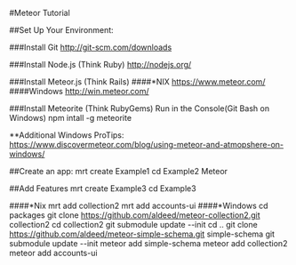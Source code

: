 #Meteor Tutorial

##Set Up Your Environment:

###Install Git
http://git-scm.com/downloads

###Install Node.js (Think Ruby)
http://nodejs.org/

###Install Meteor.js (Think Rails)
####*NIX
https://www.meteor.com/
####Windows
http://win.meteor.com/

###Install Meteorite (Think RubyGems)
Run in the Console(Git Bash on Windows)
npm intall -g meteorite

**Additional Windows ProTips: https://www.discovermeteor.com/blog/using-meteor-and-atmopshere-on-windows/


##Create an app:
mrt create Example1
cd Example2
Meteor

##Add Features
mrt create Example3
cd Example3

####*Nix
mrt add collection2
mrt add accounts-ui
####*Windows
cd packages
git clone https://github.com/aldeed/meteor-collection2.git collection2
cd collection2
git submodule update --init
cd ..
git clone https://github.com/aldeed/meteor-simple-schema.git simple-schema
git submodule update --init
meteor add simple-schema
meteor add collection2
meteor add accounts-ui

